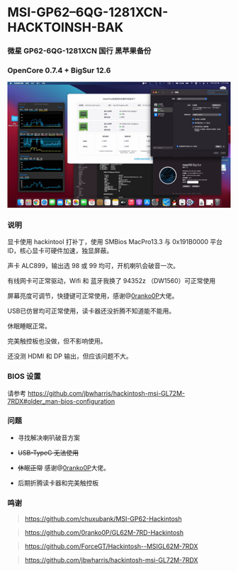 # MSI-GP62–6QG-1281XCN-HACKTOINSH-BAK
### 微星 GP62-6QG-1281XCN 国行 黑苹果备份
### OpenCore 0.7.4 + BigSur 12.6


![](screen.png)

### 说明

显卡使用 hackintool 打补丁，使用 SMBios MacPro13.3 与 0x191B0000 平台 ID，核心显卡可硬件加速，独显屏蔽。

声卡 ALC899，输出选 98 或 99 均可，开机喇叭会破音一次。

有线网卡可正常驱动，Wifi 和 蓝牙我换了 94352z （DW1560）可正常使用


屏幕亮度可调节，快捷键可正常使用，感谢@[0ranko0P](https://github.com/0ranko0P/GL62M-7RD-Hackintosh/tree/OC_Bigsur_DW1820A/kexts#function-keys)大佬。

USB已仿冒均可正常使用，读卡器还没折腾不知道能不能用。

休眠睡眠正常。

完美触控板也没做，但不影响使用。

还没测 HDMI 和 DP 输出，但应该问题不大。


### BIOS 设置

请参考 https://github.com/jbwharris/hackintosh-msi-GL72M-7RDX#older_man-bios-configuration 

### 问题

- 寻找解决喇叭破音方案

- ~~USB-TypeC 无法使用~~
- ~~休眠正常~~ 感谢@[0ranko0P](https://github.com/0ranko0P/GL62M-7RD-Hackintosh/tree/OC_Bigsur_DW1820A/kexts#function-keys)大佬。

- 后期折腾读卡器和完美触控板

### 鸣谢

> https://github.com/chuxubank/MSI-GP62-Hackintosh


> https://github.com/0ranko0P/GL62M-7RD-Hackintosh

> https://github.com/ForceGT/Hackintosh--MSIGL62M-7RDX


> https://github.com/jbwharris/hackintosh-msi-GL72M-7RDX





